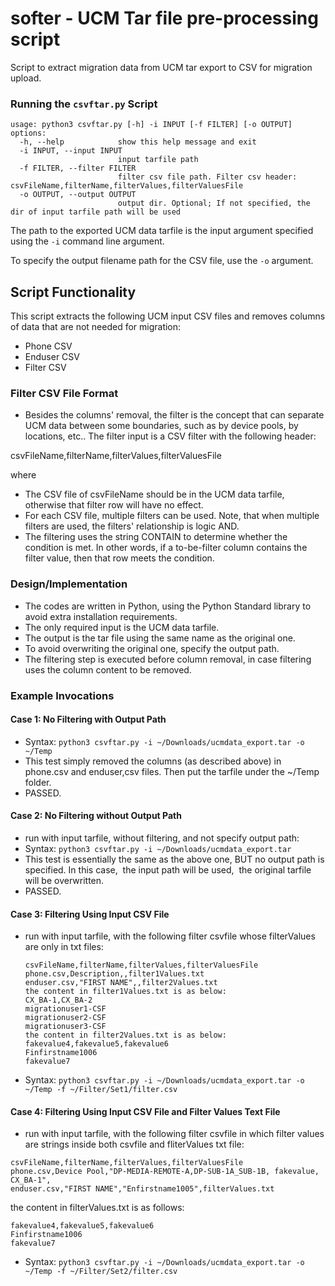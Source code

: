 # softer - UCM Tar file pre-processing script

Script to extract migration data from UCM tar export to CSV for
migration upload.

### Running the `csvftar.py` Script

```
usage: python3 csvftar.py [-h] -i INPUT [-f FILTER] [-o OUTPUT]
options:
  -h, --help            show this help message and exit
  -i INPUT, --input INPUT
                        input tarfile path
  -f FILTER, --filter FILTER
                        filter csv file path. Filter csv header: csvFileName,filterName,filterValues,filterValuesFile
  -o OUTPUT, --output OUTPUT
                        output dir. Optional; If not specified, the dir of input tarfile path will be used
```
The path to the exported UCM data tarfile is the input argument specified using the  `-i` command line argument.

To specify the output filename path for the CSV file, use the `-o` argument.

## Script Functionality

This script extracts the following UCM input CSV files and removes columns of data that are not needed for migration:

* Phone CSV
* Enduser CSV
* Filter CSV

### Filter CSV File Format

- Besides the columns' removal, the filter is the concept that can separate UCM data between some boundaries, such as by device pools, by locations, etc..
The filter input is a CSV filter with the following header:

csvFileName,filterName,filterValues,filterValuesFile

where
- The CSV file of csvFileName should be in the UCM data tarfile, otherwise that filter row will have no effect.
- For each CSV file, multiple filters can be used. Note, that when multiple filters are used, the filters' relationship is logic AND.
- The filtering uses the string CONTAIN to determine whether the condition is met. In other words, if a to-be-filter column contains the filter value, then that row meets the condition.

### Design/Implementation

- The codes are written in Python, using the Python Standard library to avoid extra installation requirements.
- The only required input is the UCM data tarfile.
- The output is the tar file using the same name as the original one.
- To avoid overwriting the original one, specify the output path.
- The filtering step is executed before column removal, in case filtering uses the column content to be removed.

### Example Invocations

#### Case 1: No Filtering with Output Path
* Syntax:
  ```python3 csvftar.py -i ~/Downloads/ucmdata_export.tar -o ~/Temp ```
* This test simply removed the columns (as described above) in phone.csv and enduser,csv files. Then put the tarfile under the ~/Temp folder.
* PASSED.

#### Case 2: No Filtering without Output Path

* run with input tarfile, without filtering, and not specify output path:
* Syntax:
  ``` python3 csvftar.py -i ~/Downloads/ucmdata_export.tar ```
* This test is essentially the same as the above one, BUT no output path is specified. In this case,  the input path will be used,  the original tarfile will be overwritten.
* PASSED.

#### Case 3: Filtering Using Input CSV File
* run with input tarfile, with the following filter csvfile whose filterValues are only in txt files:

  ```
  csvFileName,filterName,filterValues,filterValuesFile
  phone.csv,Description,,filter1Values.txt
  enduser.csv,"FIRST NAME",,filter2Values.txt
  the content in filter1Values.txt is as below:
  CX_BA-1,CX_BA-2
  migrationuser1-CSF
  migrationuser2-CSF
  migrationuser3-CSF
  the content in filter2Values.txt is as below:
  fakevalue4,fakevalue5,fakevalue6
  Finfirstname1006
  fakevalue7
  ```

* Syntax:
  ``` python3 csvftar.py -i ~/Downloads/ucmdata_export.tar -o ~/Temp -f ~/Filter/Set1/filter.csv ```

#### Case 4: Filtering Using Input CSV File and Filter Values Text File
* run with input tarfile, with the following filter csvfile in which filter values are strings inside both csvfile and fliterValues txt file:

```
csvFileName,filterName,filterValues,filterValuesFile
phone.csv,Device Pool,"DP-MEDIA-REMOTE-A,DP-SUB-1A_SUB-1B, fakevalue, CX_BA-1",
enduser.csv,"FIRST NAME","Enfirstname1005",filterValues.txt
```

the content in filterValues.txt is as follows:

```
fakevalue4,fakevalue5,fakevalue6
Finfirstname1006
fakevalue7
```

* Syntax:
  ``` python3 csvftar.py -i ~/Downloads/ucmdata_export.tar -o ~/Temp -f ~/Filter/Set2/filter.csv ```
